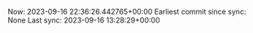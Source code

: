 Now: 2023-09-16 22:36:26.442765+00:00 Earliest commit since sync: None Last sync: 2023-09-16 13:28:29+00:00
